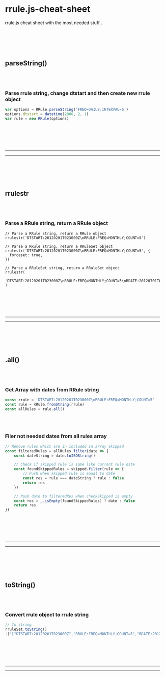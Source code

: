 # rrule.js-cheat-sheet
rrule.js cheat sheet with the most needed stuff..


<br><br>
<br><br>








## parseString()

<br><br>

### Parse rrule string, change dtstart and then create new rrule object
```javascript
var options = RRule.parseString('FREQ=DAILY;INTERVAL=6')
options.dtstart = datetime(2000, 2, 1)
var rule = new RRule(options)
```
















<br><br>
<br><br>
_________________________________________________________
_________________________________________________________

<br><br>
<br><br>


## rrulestr

<br><br>

### Parse a RRule string, return a RRule object

```
// Parse a RRule string, return a RRule object
rrulestr('DTSTART:20120201T023000Z\nRRULE:FREQ=MONTHLY;COUNT=5')

// Parse a RRule string, return a RRuleSet object
rrulestr('DTSTART:20120201T023000Z\nRRULE:FREQ=MONTHLY;COUNT=5', {
  forceset: true,
})

// Parse a RRuleSet string, return a RRuleSet object
rrulestr(
  'DTSTART:20120201T023000Z\nRRULE:FREQ=MONTHLY;COUNT=5\nRDATE:20120701T023000Z,20120702T023000Z\nEXRULE:FREQ=MONTHLY;COUNT=2\nEXDATE:20120601T023000Z'
)
```


















<br><br>
<br><br>
_________________________________________________________
_________________________________________________________

<br><br>
<br><br>






## .all()

<br><br>

### Get Array with dates from RRule string
```javascript
const rrule = 'DTSTART:20120201T023000Z\nRRULE:FREQ=MONTHLY;COUNT=5'
const rule = RRule.fromString(rrule)
const allRules = rule.all()
```

<br><br>


### Filer not needed dates from all rules array
```javascript
// Remove rules which are in included in array skipped
const filteredRules = allRules.filter(date => {
    const dateString = date.toISOString()

    // Check if skipped rule is same like current rule date
    const foundSkippedRules = skipped.filter(rule => {
        // Push when skipped rule is equal to date 
        const res = rule === dateString ? rule : false
        return res
    }) 

    // Push date to filteredRes when checkSkipped is empty
    const res = _.isEmpty(foundSkippedRules) ? date : false
    return res
})
```











<br><br>
<br><br>
_________________________________________________________
_________________________________________________________

<br><br>
<br><br>



## toString()

<br><br>

### Convert rrule object to rrule string
```javascript
// To string
rruleSet.toString()
;('["DTSTART:20120201T023000Z","RRULE:FREQ=MONTHLY;COUNT=5","RDATE:20120701T023000Z,20120702T023000Z","EXRULE:FREQ=MONTHLY;COUNT=2","EXDATE:20120601T023000Z"]')
```














<br><br>
<br><br>
_________________________________________________________
_________________________________________________________

<br><br>
<br><br>










